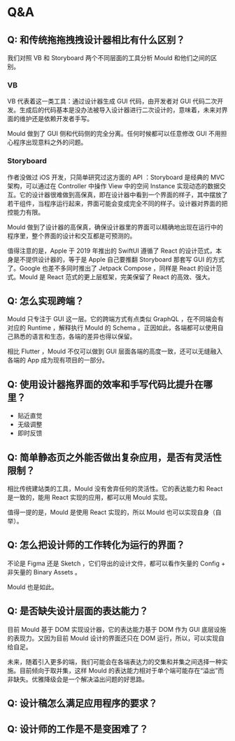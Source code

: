 # Q&A

## Q: 和传统拖拖拽拽设计器相比有什么区别？

我们对照 VB 和 Storyboard 两个不同层面的工具分析 Mould 和他们之间的区别。

### VB

VB 代表着这一类工具：通过设计器生成 GUI 代码，由开发者对 GUI 代码二次开发。生成后的代码基本是没办法被导入设计器进行二次设计的，意味着，未来对界面的维护还是依赖开发者手写。

Mould 做到了 GUI 侧和代码侧的完全分离。任何时候都可以任意修改 GUI 不用担心程序出现意料之外的问题。

### Storyboard

作者没做过 iOS 开发，只简单研究过这方面的 API ：Storyboard 是经典的 MVC 架构，可以通过在 Controller 中操作 View 中的空间 Instance 实现动态的数据交互。它的设计器很难做到高保真，即在设计器中看到一个界面的样子，其中摆放了若干组件，当程序运行起来，界面可能会变成完全不同的样子。设计器对界面的把控能力有限。

Mould 做到了设计器的高保真，确保设计器里的界面可以精确地出现在运行中的程序里，整个界面的设计和交互都是可预测的。

值得注意的是，Apple 于 2019 年推出的 SwiftUI 遵循了 React 的设计范式，本身是不提供设计器的，等于是 Apple 自己要推翻 Storyboard 那套写 GUI 的方式了。Google 也差不多同时推出了 Jetpack Compose ，同样是 React 的设计范式。Mould 是 React 范式的更上层框架，完美保留了 React 的高效、强大。

## Q: 怎么实现跨端？

Mould 只专注于 GUI 这一层。它的跨端方式有点类似 GraphQL ，在不同端会有对应的 Runtime ，解释执行 Mould 的 Schema 。正因如此，各端都可以使用自己熟悉的语言和生态，各端的差异也得以保留。

相比 Flutter ，Mould 不仅可以做到 GUI 层面各端的高度一致，还可以无缝融入各端的 App 成为现有项目的一部分。

## Q: 使用设计器拖界面的效率和手写代码比提升在哪里？

- 贴近直觉
- 无级调整
- 即时反馈

## Q: 简单静态页之外能否做出复杂应用，是否有灵活性限制？

相比传统建站类的工具，Mould 没有舍弃任何的灵活性。它的表达能力和 React 是一致的，能用 React 实现的应用，都可以用 Mould 实现。

值得一提的是，Mould 是使用 React 实现的，所以 Mould 也可以实现自身（自举）。

## Q: 怎么把设计师的工作转化为运行的界面？

不论是 Figma 还是 Sketch ，它们导出的设计文件，都可以看作矢量的 Config + 非矢量的 Binary Assets 。

Mould 也是如此。

## Q: 是否缺失设计层面的表达能力？

目前 Mould 基于 DOM 实现设计器，它的表达能力基于 DOM 作为 GUI 底层设施的表现力。又因为目前 Mould 设计的界面还只在 DOM 运行，所以，可以实现自给自足。

未来，随着引入更多的端，我们可能会在各端表达力的交集和并集之间选择一种实施。目前倾向于取并集，这样 Mould 的表达能力相对于单个端可能存在“溢出”而非缺失。优雅降级会是一个解决溢出问题的好思路。

## Q: 设计稿怎么满足应用程序的要求？



## Q: 设计师的工作是不是变困难了？